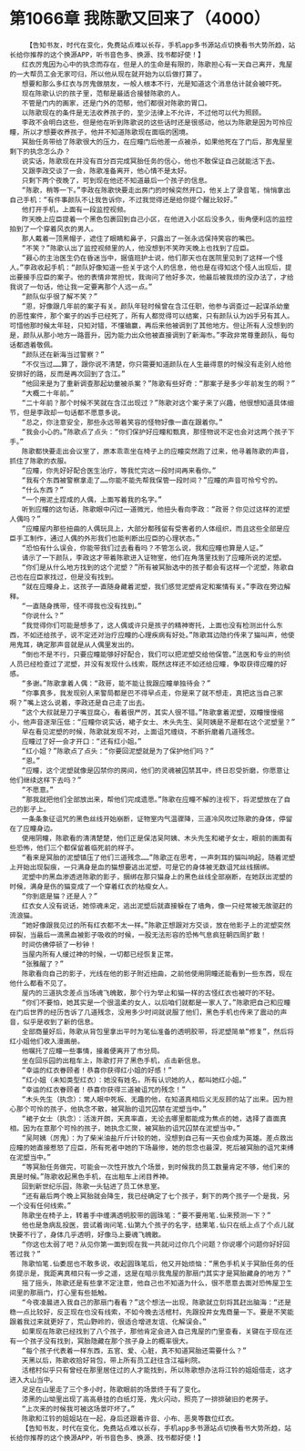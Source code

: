 # 第1066章 我陈歌又回来了（4000）
        【告知书友，时代在变化，免费站点难以长存，手机app多书源站点切换看书大势所趋，站长给你推荐的这个换源APP，听书音色多、换源、找书都好使！】
       红衣厉鬼因为心中的执念而存在，但是人的生命是有限的，陈歌担心有一天自己离开，鬼屋的一大帮员工会无家可归，所以他从现在就开始为以后做打算了。
       想要和那么多红衣与厉鬼做朋友，一般人根本不行，光是知道这个消息估计就会被吓死。
       现在陈歌认识的孩子里，范郁是最适合接替陈歌的人。
       不管是门内的画家，还是门外的范郁，他们都很对陈歌的胃口。
       以陈歌现在的条件是无法收养孩子的，至少法律上不允许，不过他可以代为照顾。
       李政不会明白这些，但是他在听到陈歌说的这些话时还是很感动，他以为陈歌是因为可怜应瞳，所以才想要收养孩子，他并不知道陈歌现在面临的困境。
       冥胎任务带给了陈歌很大的压力，在应瞳门后他差一点被杀，如果他死在了门后，那鬼屋里剩下的执念怎么办？
       说实话，陈歌现在并没有百分百完成冥胎任务的信心，他也不敢保证自己就能活下去。
       又跟李政交谈了一会，陈歌准备离开，他心情不是太好。
       只剩下两个夜晚了，可到现在他还不知道最后一个孩子的信息。
       “陈歌，稍等一下。”李政在陈歌快要走出房门的时候突然开口，他关上了录音笔，悄悄拿出自己手机：“有件事颜队不让我告诉你，不过我觉得还是给你提个醒比较好。”
       他打开手机，上面有一段监控视频。
       昨天晚上应臣提着一个黑色包裹回到自己小区，在他进入小区后没多久，街角便利店的监控拍到了一个穿着风衣的男人。
       那人戴着一顶黑帽子，遮住了眼睛和鼻子，只露出了一张永远保持笑容的嘴巴。
       “不笑？”陈歌认出了监控视频里的人，他没想到不笑昨天晚上也找到了应臣。
       “聂心的主治医生仍在昏迷当中，据值班护士说，他们那天也在医院里见到了这样一个怪人。”李政收起手机：“颜队好像知道一些关于这个人的信息，他也是在得知这个怪人出现后，提出要接手应臣的案子。他的表情非常担忧，我询问了他好多次，他最后被我烦的没办法了，才给我说了一句话，他让我一定要离那个人远一点。”
       “颜队似乎很了解不笑？”
       “恩，好像跟几年前的案子有关。颜队年轻时候曾在含江任职，他参与调查过一起谋杀幼童的恶性案件，那个案子的凶手已经死了，所有人都觉得可以结案，只有颜队认为凶手另有其人。可惜他那时候太年轻，只知对错，不懂输赢，再后来他被调到了其他地方。但让所有人没想到的是，颜队从那小地方一路晋升，因为能力出众他被直接调到了新海市。”李政非常尊重颜队，每句话都透着敬佩。
       “颜队还在新海当过警察？”
       “不仅当过……算了，跟你说不清楚，你只需要知道颜队在人生最得意的时候没有走别人给他安排好的路，反而是再次回到了含江。”
       “他回来是为了重新调查那起幼童被杀案？”陈歌有些好奇：“那案子是多少年前发生的啊？”
       “大概二十年前。”
       “二十年前？那个时候不笑就在含江出现过？”陈歌对这个案子来了兴趣，他很想知道具体细节，但是李政却一句话都不愿意多说。
       “总之，你注意安全，那些永远带着笑容的怪物好像一直在跟着你。”
       “我会小心的。”陈歌点了点头：“你们保护好应瞳和甄真，那怪物说不定也会对这两个孩子下手。”
       陈歌都快要走出会议室了，原本乖乖坐在椅子上的应瞳突然跑了过来，他寻着陈歌的声音，抓住了陈歌的衣服。
       “应瞳，你先好好配合医生治疗，等我忙完这一段时间再来看你。”
       “我有个东西被警察拿走了……你能不能先帮我保管一段时间？”应瞳的声音可怜兮兮的。
       “什么东西？”
       “一个用泥土捏成的人偶，上面写着我的名字。”
       听到应瞳的这句话，陈歌眼中闪过一道微光，他扭头看向李政：“政哥？你见过这样的泥塑人偶吗？”
       “应瞳屋内那些扭曲的人偶玩具上，大部分都残留有受害者的人体组织，而且这些全部是应臣手工制作，通过人偶的外形我们也能判断出应臣的心理状态。”
       “恐怕有什么误会，你能带我们过去看看吗？不管怎么说，我和应瞳也算是人证。”
       请示了一下颜队，李政这才带着陈歌进入证物室，他们在角落里找到了应瞳所说的泥塑。
       “你们是从什么地方找到的这个泥塑？”所有被冥胎选中的孩子都会有这样一个泥塑，陈歌自己也在应臣家找过，但是没有找到。
       “就在应瞳身上，这孩子一直随身藏着泥塑，我们感觉泥塑肯定和案情有关。”李政在旁边解释。
       “一直随身携带，怪不得我也没有找到。”
       “你说什么？”
       “我觉得你们可能是想多了，这人偶或许只是孩子的精神寄托，上面也没有检测出什么东西，不如还给孩子，说不定还对治疗应瞳的心理疾病有好处。”陈歌耳边隐约传来了猫叫声，他使用鬼耳，确定那声音就是从人偶里发出的。
       “倒也不是不行，只要应瞳能够好好配合，我们可以把泥塑交给他保管。”法医和专业的刑侦人员已经检查过了泥塑，并没有发现什么线索，既然这样还不如还给应瞳，争取获得应瞳的好感。
       “多谢。”陈歌拿着人偶：“政哥，能不能让我跟应瞳单独待会？”
       “你事真多，我发现别人来警局都是巴不得早点走，你是来了就不想走，真把这当自己家啊？”嘴上这么说着，李政还是自己走了出去。
       “这个大叔就是刀子嘴豆腐心，看着很严厉，其实人很不错。”陈歌拿着泥塑，双瞳慢慢缩小，他声音逐渐压低：“应瞳你说实话，裙子女士、木头先生、吴阿姨是不是都在这个泥塑里？”
       早在看见泥塑的时候，陈歌就发现不对，上面诅咒缠绕，不断折磨着几道残念。
       应瞳过了好一会才开口：“还有红小姐。”
       “红小姐？”陈歌点了点头：“你要回泥塑就是为了保护他们吗？”
       “恩。”
       “应瞳，这个泥塑就像是囚禁你的房间，他们的灵魂被囚禁其中，终日忍受折磨，你愿意让他们继续这样下去吗？”
       “不愿意。”
       “那我就把他们全部放出来，帮他们完成遗愿。”陈歌在应瞳不解的注视下，将泥塑放在了自己的影子上。
       一条条象征诅咒的黑色丝线开始崩断，证物室内气温骤降，三道冷风吹过陈歌的身体，停留在了应瞳身边。
       使用阴瞳，陈歌看的清清楚楚，他们正是保洁吴阿姨、木头先生和裙子女士，眼前的画面有些恐怖，他们三个都保留着临死前的样子。
       “看来是冥胎的泥塑镇压了他们三道残念……”陈歌正在思考，一声刺耳的猫叫响起，随着泥塑上开始出现裂痕，一只满身是血的猫想要逃出泥塑，可是它的身体被无数诅咒丝线捆绑。
       泥塑中的黑血渗透进陈歌的影子，捆绑在那只猫身上的黑色丝线全部崩断，在她跃出泥塑的时候，满身是伤的猫变成了一个穿着红衣的枯瘦女人。
       “你到底是猫？还是人？”
       红衣女人没有说话，她惊魂未定，逃出泥塑后就直接躲在了墙角，像一只经常被无故驱赶的流浪猫。
       “她好像跟我见过的所有红衣都不太一样。”陈歌正想跟对方交谈，放在他影子上的泥塑突然碎裂，当最后一滴黑血被影子吸收的时候，一股无法形容的恐怖气息疯狂朝四周扩散！
       时间仿佛停顿了一秒钟！
       当屋内所有人缓过神的时候，一切都已经恢复正常。
       “张雅醒了？”
       陈歌看向自己的影子，光线在他的影子附近扭曲，之前他使用阴瞳还能看到一些东西，现在他什么都看不见了。
       屋内的三道执念差点当场魂飞魄散，那个行为举止和猫一样的古怪红衣也被吓的不轻。
       “你们不要怕，她其实是一个很温柔的女人，以后咱们就都是一家人了。”陈歌把自己和应瞳在门后世界的经历告诉了几道残念，没用多少时间就说服了他们，黑色手机也传来了震动的声音，似乎是收到了新的信息。
       全部商量好后，陈歌从背包里拿出平时为笔仙准备的透明胶带，将泥塑简单“修复”，然后将红小姐他们收入漫画册。
       他嘱托了应瞳一些事情，接着便离开了市分局。
       坐在回乐园的出租车上，陈歌打开了黑色手机，点击新信息。
       “幸运的红衣眷顾者！恭喜你获得红小姐的好感！”
       “红小姐（未知类型红衣）：她没有姓名，所有认识她的人，都叫她红小姐。”
       “幸运的红衣眷顾者！恭喜你获得三道被诅咒的残念！”
       “木头先生（执念）：常人眼中死板、无趣的他，在知道真相后义无反顾的站了出来。因为担心那个可怜的孩子，他执念不散，被冥胎的诅咒囚禁在泥塑当中。”
       “裙子女士（执念）：活泼开朗，天真率直，无论去哪里都能成为焦点的她，选择了直面真相。因为在意那个可怜的孩子，她执念汇聚，被冥胎的诅咒囚禁在泥塑当中。”
       “吴阿姨（厉鬼）：为了柴米油盐斤斤计较的她，没想到自己有一天也会成为英雄。差点救出应瞳的她直接惹怒了应臣，所有死者中她的下场最惨，她的怨念也最深，死后被冥胎的诅咒束缚在泥塑当中。”
       “等冥胎任务做完，可能会一次性开放九个场景，到时候我的员工数量肯定不够，他们来的真是时候。”陈歌收起黑色手机，在出租车上闭目养神。
       回到新世纪乐园，陈歌一头钻进了员工休息室。
       “还有最后两个晚上冥胎就会降生，我已经确定了七个孩子，剩下的两个孩子一个是我，另一个没有任何线索。”
       陈歌坐在椅子上，转着手中缠满透明胶带的圆珠笔：“要不要用笔.仙来预测一下？”
       他也是急病乱投医，尝试着询问笔.仙第九个孩子的名字，结果笔.仙只在纸上点了个点儿就快要不行了，身体几乎透明，好像马上要魂飞魄散。
       “你这也太弱了吧？从见你第一面到现在我一共就问过你几个问题？你说哪个问题你好好回答过我？”
       陈歌怕笔.仙委屈也不敢多说，收起圆珠笔后，他又开始烦恼：“黑色手机关于冥胎任务的任务提示是，我距离真相只有一步之遥，这是在暗示我鬼屋的那扇门其实才是冥胎藏身的地方？”
       摇了摇头，陈歌还是有些拿不定注意，他自己也不知道为什么，很不愿意去面对恐怖屋卫生间里的那扇门，打心里有些抵触。
       “今夜凌晨进入我自己的那扇门看看？”这个想法一出现，陈歌就立刻将其赶出脑海：“还是稳一点比较好，反正现在也没有线索，不如今晚去活棺村，先跟投井女鬼商量一下。要是不笑能跟着我过来就更好了，荒山野岭的，很适合增进友谊、化解误会。”
       如果现在陈歌已经找到了八个孩子，那他肯定会进入自己鬼屋的门里查看，关键在于现在还有一个孩子没有找到，冥胎隐藏在那个孩子身上的概率很大。
       “每个孩子代表着一样东西，五官、爱、心脏，真不知道冥胎还需要什么？”
       天黑以后，陈歌收拾好背包，带上所有员工赶往含江福利院。
       活棺村似乎只有曾经在那里居住过的人才能找到，所以陈歌想办法将江铃的姐姐借走，这才进入大山当中。
       足足在山里走了三个多小时，陈歌眼前的场景终于有了变化。
       漆黑的山坳里出现了高高悬挂的白纸灯笼，鬼火闪动，照亮了一排排破旧的老房子。
       “上次来的时候我可被这场景吓坏了。”
       陈歌和江铃的姐姐站在一起，身后还跟着许音、小布、恶臭等数位红衣。
       【告知书友，时代在变化，免费站点难以长存，手机app多书源站点切换看书大势所趋，站长给你推荐的这个换源APP，听书音色多、换源、找书都好使！】